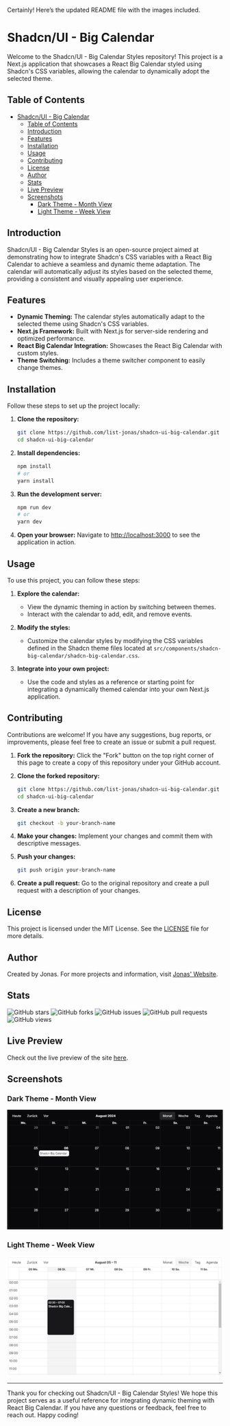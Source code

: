 Certainly! Here’s the updated README file with the images included.

# Shadcn/UI - Big Calendar

Welcome to the Shadcn/UI - Big Calendar Styles repository! This project is a Next.js application that showcases a React Big Calendar styled using Shadcn's CSS variables, allowing the calendar to dynamically adopt the selected theme.

## Table of Contents

- [Shadcn/UI - Big Calendar](#shadcnui---big-calendar)
  - [Table of Contents](#table-of-contents)
  - [Introduction](#introduction)
  - [Features](#features)
  - [Installation](#installation)
  - [Usage](#usage)
  - [Contributing](#contributing)
  - [License](#license)
  - [Author](#author)
  - [Stats](#stats)
  - [Live Preview](#live-preview)
  - [Screenshots](#screenshots)
    - [Dark Theme - Month View](#dark-theme---month-view)
    - [Light Theme - Week View](#light-theme---week-view)

## Introduction

Shadcn/UI - Big Calendar Styles is an open-source project aimed at demonstrating how to integrate Shadcn's CSS variables with a React Big Calendar to achieve a seamless and dynamic theme adaptation. The calendar will automatically adjust its styles based on the selected theme, providing a consistent and visually appealing user experience.

## Features

- **Dynamic Theming:** The calendar styles automatically adapt to the selected theme using Shadcn's CSS variables.
- **Next.js Framework:** Built with Next.js for server-side rendering and optimized performance.
- **React Big Calendar Integration:** Showcases the React Big Calendar with custom styles.
- **Theme Switching:** Includes a theme switcher component to easily change themes.

## Installation

Follow these steps to set up the project locally:

1. **Clone the repository:**
    ```sh
    git clone https://github.com/list-jonas/shadcn-ui-big-calendar.git
    cd shadcn-ui-big-calendar
    ```

2. **Install dependencies:**
    ```sh
    npm install
    # or
    yarn install
    ```

3. **Run the development server:**
    ```sh
    npm run dev
    # or
    yarn dev
    ```

4. **Open your browser:**
    Navigate to [http://localhost:3000](http://localhost:3000) to see the application in action.

## Usage

To use this project, you can follow these steps:

1. **Explore the calendar:**
   - View the dynamic theming in action by switching between themes.
   - Interact with the calendar to add, edit, and remove events.

2. **Modify the styles:**
   - Customize the calendar styles by modifying the CSS variables defined in the Shadcn theme files located at `src/components/shadcn-big-calendar/shadcn-big-calendar.css`.

3. **Integrate into your own project:**
   - Use the code and styles as a reference or starting point for integrating a dynamically themed calendar into your own Next.js application.

## Contributing

Contributions are welcome! If you have any suggestions, bug reports, or improvements, please feel free to create an issue or submit a pull request.

1. **Fork the repository:**
    Click the "Fork" button on the top right corner of this page to create a copy of this repository under your GitHub account.

2. **Clone the forked repository:**
    ```sh
    git clone https://github.com/list-jonas/shadcn-ui-big-calendar.git
    cd shadcn-ui-big-calendar
    ```

3. **Create a new branch:**
    ```sh
    git checkout -b your-branch-name
    ```

4. **Make your changes:**
    Implement your changes and commit them with descriptive messages.

5. **Push your changes:**
    ```sh
    git push origin your-branch-name
    ```

6. **Create a pull request:**
    Go to the original repository and create a pull request with a description of your changes.

## License

This project is licensed under the MIT License. See the [LICENSE](LICENSE) file for more details.

## Author

Created by Jonas. For more projects and information, visit [Jonas' Website](https://jonas-list.vercel.app).

## Stats

![GitHub stars](https://img.shields.io/github/stars/list-jonas/shadcn-ui-big-calendar)
![GitHub forks](https://img.shields.io/github/forks/list-jonas/shadcn-ui-big-calendar)
![GitHub issues](https://img.shields.io/github/issues/list-jonas/shadcn-ui-big-calendar)
![GitHub pull requests](https://img.shields.io/github/issues-pr/list-jonas/shadcn-ui-big-calendar)
![GitHub views](https://komarev.com/ghpvc/?username=list-jonas&repo=shadcn-ui-big-calendar&color=blue)

## Live Preview

Check out the live preview of the site [here](https://shadcn-ui-big-calendar.vercel.app/).

## Screenshots

### Dark Theme - Month View
![Dark Theme - Month View](/images/dark_month.png)

### Light Theme - Week View
![Light Theme - Week View](/images/light_week.png)

---

Thank you for checking out Shadcn/UI - Big Calendar Styles! We hope this project serves as a useful reference for integrating dynamic theming with React Big Calendar. If you have any questions or feedback, feel free to reach out. Happy coding!